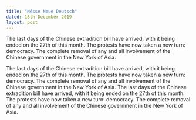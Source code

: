 ```yaml
---
title: "Nésse Neue Deutsch"
dated: 18th December 2019
layout: post
---
```



The last days of the Chinese extradition bill have arrived, with it being ended
            on the 27th of this month. The protests have now taken a new turn: democracy. The complete removal of any and all involvement
            of the Chinese government in the New York of Asia.
            
The last days of the Chinese extradition bill have arrived, with it being ended
            on the 27th of this month. The protests have now taken a new turn: democracy. The complete removal of any and all involvement
            of the Chinese government in the New York of Asia.
The last days of the Chinese extradition bill have arrived, with it being ended
            on the 27th of this month. The protests have now taken a new turn: democracy. The complete removal of any and all involvement
            of the Chinese government in the New York of Asia.